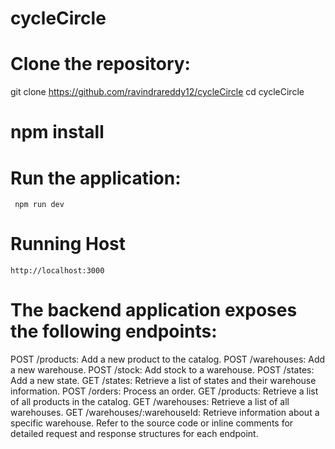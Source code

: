 # cycleCircle
# Clone the repository:
  git clone https://github.com/ravindrareddy12/cycleCircle
  cd cycleCircle
# npm install
# Run the application:
     npm run dev
# Running Host
    http://localhost:3000
# The backend application exposes the following endpoints:

POST /products: Add a new product to the catalog.
POST /warehouses: Add a new warehouse.
POST /stock: Add stock to a warehouse.
POST /states: Add a new state.
GET /states: Retrieve a list of states and their warehouse information.
POST /orders: Process an order.
GET /products: Retrieve a list of all products in the catalog.
GET /warehouses: Retrieve a list of all warehouses.
GET /warehouses/:warehouseId: Retrieve information about a specific warehouse.
Refer to the source code or inline comments for detailed request and response structures for each endpoint.
  
